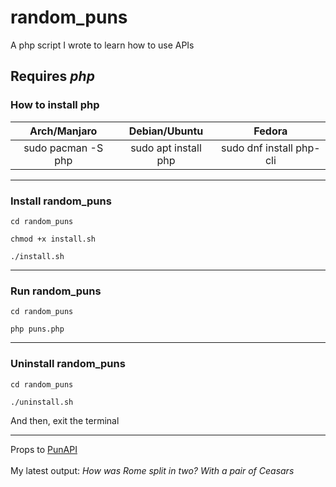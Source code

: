 # random_puns
A php script I wrote to learn how to use APIs

<h2><b>Requires <i>php</i></b></h2>
<h3>How to install php</h3>

|  **Arch/Manjaro**  |   **Debian/Ubuntu**  |        **Fedora**        |
|:------------------:|:--------------------:|:------------------------:|
| sudo pacman -S php | sudo apt install php | sudo dnf install php-cli |

<hr>

<h3>Install random_puns</h3>

```
cd random_puns
```

```
chmod +x install.sh
```

```
./install.sh
```

<hr>

<h3>Run random_puns</h3>

```
cd random_puns
```

```
php puns.php
```

<hr>

<h3>Uninstall random_puns</h3>

```
cd random_puns
```

```
./uninstall.sh
```

And then, exit the terminal

<hr>

Props to <a href="https://www.punapi.rest/" target="_blank">PunAPI</a>
<br/>
<br>
My latest output: <i>How was Rome split in two? With a pair of Ceasars</i>

